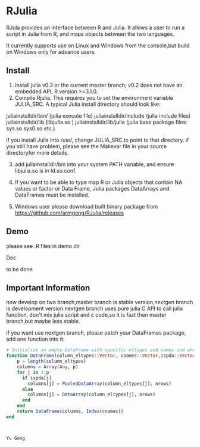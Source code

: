 RJulia
======

RJula provides an interface between R and Julia. It allows a user to run a script in Julia from R, and maps objects between the two languages.

It currently supports use on Linux and Windows from the console,but build on Windows only for advance users.

Install
-------------

1. Install julia v0.3 or the current master branch; v0.2 does not have an embedded API; R version >=3.1.0.
2. Compile Rjulia. This requires you to set the environment variable JULIA\_SRC. A typical
Julia install directory should look like:
  
  juliainstalldir/bin/       (julia execute file)
  juliainstalldir/include    (julia include files)
  juliainstalldir/lib        (libjulia.so )
  juliainstalldir/lib/julia  (julia base package files: sys.so sys0.so etc.)

  if you install Julia into /usr/, change JULIA\_SRC to point to that directory. if you still have problem, please see the Makevar file in your source directoryfor more details.

3. add juliainstalldir/bin into your system PATH variable, and ensure libjulia.so is in ld.so.conf.

4. If you want to be able to type map R or Julia objects that contain NA values or factor or Data Frame, Julia packages DataArrays and DataFrames must be installed.

5. Windows user please download built binary package from https://github.com/armgong/RJulia/releases

 

Demo
-------------

please see .R files in demo dir 

Doc

to be done

Important Information
-------------
now develop on two branch,master branch is stable version,nextgen branch is development version.nextgen branch uses pure julia C API to call julia function, don't mix julia script and c code,so it is fast then master branch,but maybe less stable.

if you want use nextgen branch, please patch your DataFrames package, add one function into it:
```julia
# Initialize an empty DataFrame with specific eltypes and names and whether is pooled data array
function DataFrame(column_eltypes::Vector, cnames::Vector,ispda::Vector, nrows::Integer)
    p = length(column_eltypes)
    columns = Array(Any, p)
    for j in 1:p
      if ispda[j]
        columns[j] = PooledDataArray(column_eltypes[j], nrows)
      else
        columns[j] = DataArray(column_eltypes[j], nrows)
      end  
    end
    return DataFrame(columns, Index(cnames))
end



Yu Gong

